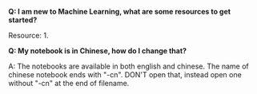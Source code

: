 
**Q: I am new to Machine Learning, what are some resources to get started?**

Resource: 
1. 


**Q: My notebook is in Chinese, how do I change that?**

A: The notebooks are available in both english and chinese. The name of chinese notebook ends with "-cn". DON'T open that, instead open one without "-cn" at the end of filename.  
